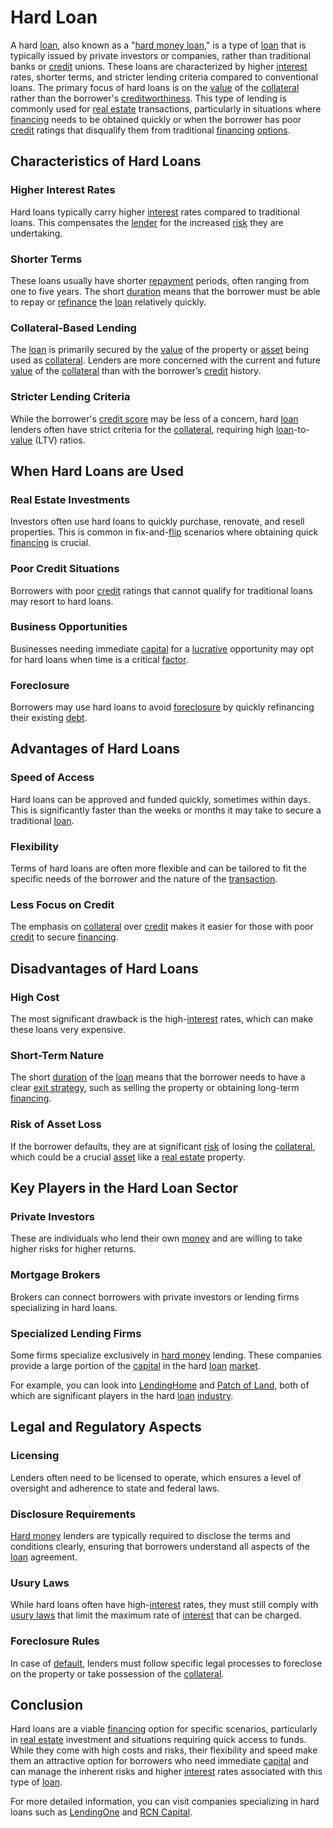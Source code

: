 # Hard Loan

A hard [loan](../l/loan.md), also known as a "[hard money loan](../h/hard_money_loan.md)," is a type of [loan](../l/loan.md) that is typically issued by private investors or companies, rather than traditional banks or [credit](../c/credit.md) unions. These loans are characterized by higher [interest](../i/interest.md) rates, shorter terms, and stricter lending criteria compared to conventional loans. The primary focus of hard loans is on the [value](../v/value.md) of the [collateral](../c/collateral.md) rather than the borrower's [creditworthiness](../c/creditworthiness.md). This type of lending is commonly used for [real estate](../r/real_estate.md) transactions, particularly in situations where [financing](../f/financing.md) needs to be obtained quickly or when the borrower has poor [credit](../c/credit.md) ratings that disqualify them from traditional [financing](../f/financing.md) [options](../o/options.md).

## Characteristics of Hard Loans

### Higher Interest Rates
Hard loans typically carry higher [interest](../i/interest.md) rates compared to traditional loans. This compensates the [lender](../l/lender.md) for the increased [risk](../r/risk.md) they are undertaking.

### Shorter Terms
These loans usually have shorter [repayment](../r/repayment.md) periods, often ranging from one to five years. The short [duration](../d/duration.md) means that the borrower must be able to repay or [refinance](../r/refinance.md) the [loan](../l/loan.md) relatively quickly.

### Collateral-Based Lending
The [loan](../l/loan.md) is primarily secured by the [value](../v/value.md) of the property or [asset](../a/asset.md) being used as [collateral](../c/collateral.md). Lenders are more concerned with the current and future [value](../v/value.md) of the [collateral](../c/collateral.md) than with the borrower’s [credit](../c/credit.md) history.

### Stricter Lending Criteria
While the borrower's [credit score](../c/credit_score.md) may be less of a concern, hard [loan](../l/loan.md) lenders often have strict criteria for the [collateral](../c/collateral.md), requiring high [loan](../l/loan.md)-to-[value](../v/value.md) (LTV) ratios.

## When Hard Loans are Used

### Real Estate Investments
Investors often use hard loans to quickly purchase, renovate, and resell properties. This is common in fix-and-[flip](../f/flip.md) scenarios where obtaining quick [financing](../f/financing.md) is crucial.

### Poor Credit Situations
Borrowers with poor [credit](../c/credit.md) ratings that cannot qualify for traditional loans may resort to hard loans.

### Business Opportunities
Businesses needing immediate [capital](../c/capital.md) for a [lucrative](../l/lucrative.md) opportunity may opt for hard loans when time is a critical [factor](../f/factor.md).

### Foreclosure
Borrowers may use hard loans to avoid [foreclosure](../f/foreclosure.md) by quickly refinancing their existing [debt](../d/debt.md).

## Advantages of Hard Loans

### Speed of Access
Hard loans can be approved and funded quickly, sometimes within days. This is significantly faster than the weeks or months it may take to secure a traditional [loan](../l/loan.md).

### Flexibility
Terms of hard loans are often more flexible and can be tailored to fit the specific needs of the borrower and the nature of the [transaction](../t/transaction.md).

### Less Focus on Credit
The emphasis on [collateral](../c/collateral.md) over [credit](../c/credit.md) makes it easier for those with poor [credit](../c/credit.md) to secure [financing](../f/financing.md).

## Disadvantages of Hard Loans

### High Cost
The most significant drawback is the high-[interest](../i/interest.md) rates, which can make these loans very expensive.

### Short-Term Nature
The short [duration](../d/duration.md) of the [loan](../l/loan.md) means that the borrower needs to have a clear [exit strategy](../e/exit_strategy.md), such as selling the property or obtaining long-term [financing](../f/financing.md).

### Risk of Asset Loss
If the borrower defaults, they are at significant [risk](../r/risk.md) of losing the [collateral](../c/collateral.md), which could be a crucial [asset](../a/asset.md) like a [real estate](../r/real_estate.md) property.

## Key Players in the Hard Loan Sector

### Private Investors
These are individuals who lend their own [money](../m/money.md) and are willing to take higher risks for higher returns.

### Mortgage Brokers
Brokers can connect borrowers with private investors or lending firms specializing in hard loans.

### Specialized Lending Firms
Some firms specialize exclusively in [hard money](../h/hard_money.md) lending. These companies provide a large portion of the [capital](../c/capital.md) in the hard [loan](../l/loan.md) [market](../m/market.md).

For example, you can look into [LendingHome](https://www.lendinghome.com) and [Patch of Land](https://www.patchofland.com), both of which are significant players in the hard [loan](../l/loan.md) [industry](../i/industry.md).

## Legal and Regulatory Aspects

### Licensing
Lenders often need to be licensed to operate, which ensures a level of oversight and adherence to state and federal laws.

### Disclosure Requirements
[Hard money](../h/hard_money.md) lenders are typically required to disclose the terms and conditions clearly, ensuring that borrowers understand all aspects of the [loan](../l/loan.md) agreement.

### Usury Laws
While hard loans often have high-[interest](../i/interest.md) rates, they must still comply with [usury laws](../u/usury_laws.md) that limit the maximum rate of [interest](../i/interest.md) that can be charged.

### Foreclosure Rules
In case of [default](../d/default.md), lenders must follow specific legal processes to foreclose on the property or take possession of the [collateral](../c/collateral.md).

## Conclusion

Hard loans are a viable [financing](../f/financing.md) option for specific scenarios, particularly in [real estate](../r/real_estate.md) investment and situations requiring quick access to funds. While they come with high costs and risks, their flexibility and speed make them an attractive option for borrowers who need immediate [capital](../c/capital.md) and can manage the inherent risks and higher [interest](../i/interest.md) rates associated with this type of [loan](../l/loan.md).

For more detailed information, you can visit companies specializing in hard loans such as [LendingOne](https://www.lendingone.com) and [RCN Capital](https://www.rcncapital.com).